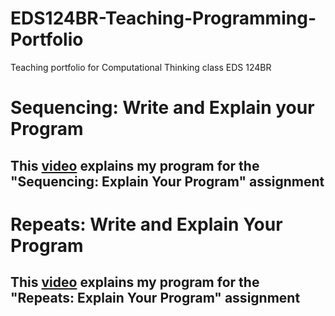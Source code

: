 # EDS124BR-Teaching-Programming-Portfolio
Teaching portfolio for Computational Thinking class EDS 124BR


# Sequencing: Write and Explain your Program

## This [video](https://youtu.be/RhV68gQ3wvk) explains my program for the "Sequencing: Explain Your Program" assignment

# Repeats: Write and Explain Your Program

## This [video](https://youtu.be/w2lO91D3ZSs) explains my program for the "Repeats: Explain Your Program" assignment
